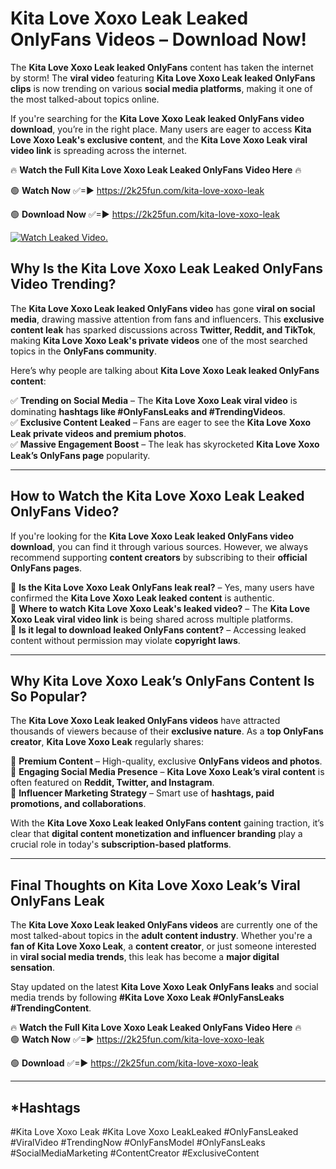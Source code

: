 # Kita Love Xoxo Leak Leaked OnlyFans Videos – Download Now!

The **Kita Love Xoxo Leak leaked OnlyFans** content has taken the internet by storm! The **viral video** featuring **Kita Love Xoxo Leak leaked OnlyFans clips** is now trending on various **social media platforms**, making it one of the most talked-about topics online.  

If you're searching for the **Kita Love Xoxo Leak leaked OnlyFans video download**, you’re in the right place. Many users are eager to access **Kita Love Xoxo Leak's exclusive content**, and the **Kita Love Xoxo Leak viral video link** is spreading across the internet.  

🔥 **Watch the Full Kita Love Xoxo Leak Leaked OnlyFans Video Here** 🔥  

🟢 **Watch Now** ✅=► https://2k25fun.com/kita-love-xoxo-leak

🟢 **Download Now** ✅=► https://2k25fun.com/kita-love-xoxo-leak

[![Watch Leaked Video.](https://miro.medium.com/v2/resize:fit:828/format:webp/1*cilzJN44JGOrTw9NJCrNHA.gif "Watch Leaked Video")](https://2k25fun.com/kita-love-xoxo-leak)

## **Why Is the Kita Love Xoxo Leak Leaked OnlyFans Video Trending?**  

The **Kita Love Xoxo Leak leaked OnlyFans video** has gone **viral on social media**, drawing massive attention from fans and influencers. This **exclusive content leak** has sparked discussions across **Twitter, Reddit, and TikTok**, making **Kita Love Xoxo Leak's private videos** one of the most searched topics in the **OnlyFans community**.  

Here’s why people are talking about **Kita Love Xoxo Leak leaked OnlyFans content**:  

✅ **Trending on Social Media** – The **Kita Love Xoxo Leak viral video** is dominating **hashtags like #OnlyFansLeaks and #TrendingVideos**.  
✅ **Exclusive Content Leaked** – Fans are eager to see the **Kita Love Xoxo Leak private videos and premium photos**.  
✅ **Massive Engagement Boost** – The leak has skyrocketed **Kita Love Xoxo Leak’s OnlyFans page** popularity.  

---

## **How to Watch the Kita Love Xoxo Leak Leaked OnlyFans Video?**  

If you're looking for the **Kita Love Xoxo Leak leaked OnlyFans video download**, you can find it through various sources. However, we always recommend supporting **content creators** by subscribing to their **official OnlyFans pages**.  

🔹 **Is the Kita Love Xoxo Leak OnlyFans leak real?** – Yes, many users have confirmed the **Kita Love Xoxo Leak leaked content** is authentic.  
🔹 **Where to watch Kita Love Xoxo Leak's leaked video?** – The **Kita Love Xoxo Leak viral video link** is being shared across multiple platforms.  
🔹 **Is it legal to download leaked OnlyFans content?** – Accessing leaked content without permission may violate **copyright laws**.  

---

## **Why Kita Love Xoxo Leak’s OnlyFans Content Is So Popular?**  

The **Kita Love Xoxo Leak leaked OnlyFans videos** have attracted thousands of viewers because of their **exclusive nature**. As a **top OnlyFans creator**, **Kita Love Xoxo Leak** regularly shares:  

📌 **Premium Content** – High-quality, exclusive **OnlyFans videos and photos**.  
📌 **Engaging Social Media Presence** – **Kita Love Xoxo Leak’s viral content** is often featured on **Reddit, Twitter, and Instagram**.  
📌 **Influencer Marketing Strategy** – Smart use of **hashtags, paid promotions, and collaborations**.  

With the **Kita Love Xoxo Leak leaked OnlyFans content** gaining traction, it’s clear that **digital content monetization and influencer branding** play a crucial role in today's **subscription-based platforms**.  

---

## **Final Thoughts on Kita Love Xoxo Leak’s Viral OnlyFans Leak**  

The **Kita Love Xoxo Leak leaked OnlyFans videos** are currently one of the most talked-about topics in the **adult content industry**. Whether you're a **fan of Kita Love Xoxo Leak**, a **content creator**, or just someone interested in **viral social media trends**, this leak has become a **major digital sensation**.  

Stay updated on the latest **Kita Love Xoxo Leak OnlyFans leaks** and social media trends by following **#Kita Love Xoxo Leak #OnlyFansLeaks #TrendingContent**.  

🔥 **Watch the Full Kita Love Xoxo Leak Leaked OnlyFans Video Here** 🔥  
🟢 **Watch Now** ✅=► https://2k25fun.com/kita-love-xoxo-leak

🟢 **Download** ✅=► https://2k25fun.com/kita-love-xoxo-leak

---

## *Hashtags
#Kita Love Xoxo Leak #Kita Love Xoxo LeakLeaked #OnlyFansLeaked #ViralVideo #TrendingNow #OnlyFansModel #OnlyFansLeaks #SocialMediaMarketing #ContentCreator #ExclusiveContent  